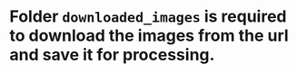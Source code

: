 # Folder `downloaded_images` is required to download the images from the url and save it for processing.
